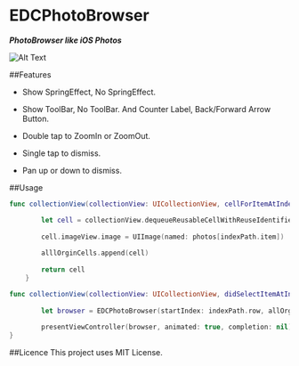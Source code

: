 # EDCPhotoBrowser

***PhotoBrowser like iOS Photos***

![Alt Text](https://github.com/fanyu/EDCPhotoBrowser/blob/master/Browser.gif)

##Features
* Show SpringEffect, No SpringEffect.

* Show ToolBar, No ToolBar. And Counter Label, Back/Forward Arrow Button. 

* Double tap to ZoomIn or ZoomOut.

* Single tap to dismiss.

* Pan up or down to dismiss. 

##Usage 
```swift
func collectionView(collectionView: UICollectionView, cellForItemAtIndexPath indexPath: NSIndexPath) -> UICollectionViewCell {

        let cell = collectionView.dequeueReusableCellWithReuseIdentifier("Cell", forIndexPath: indexPath) as! CollectionViewCell
        
        cell.imageView.image = UIImage(named: photos[indexPath.item])
  
        alllOrginCells.append(cell)
        
        return cell
    }

func collectionView(collectionView: UICollectionView, didSelectItemAtIndexPath indexPath: NSIndexPath) {
        
        let browser = EDCPhotoBrowser(startIndex: indexPath.row, allOrginCells: alllOrginCells, showToolBar: displayToolBar, showArrowButton: true, showCuounterLabel: true, springEffect: springEffect)
       
        presentViewController(browser, animated: true, completion: nil)
}
```

##Licence
This project uses MIT License.
